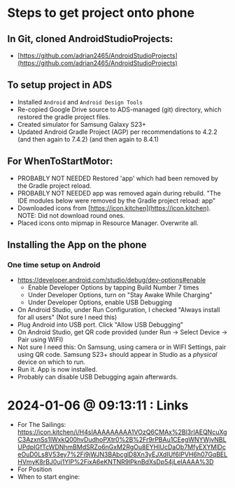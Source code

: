 # Steps to get project onto phone

## In Git, cloned AndroidStudioProjects: 
 - [https://github.com/adrian2465/AndroidStudioProjects](https://github.com/adrian2465/AndroidStudioProjects)

## To setup project in ADS
 - Installed `Android` and `Android Design Tools`
 - Re-copied Google Drive source to ADS-managed (git) directory, which restored the gradle project files.
 - Created simulator for Samsung Galaxy S23+
 - Updated Android Gradle Project (AGP) per recommendations to 4.2.2 (and then again to 7.4.2) (and then again to 8.4.1)

## For WhenToStartMotor:
 - PROBABLY NOT NEEDED Restored 'app' which had been removed by the Gradle project reload.
 - PROBABLY NOT NEEDED app was removed again during rebuild.  "The IDE modules below were removed by the Gradle project reload: app"
 - Downloaded icons from [https://icon.kitchen](https://icon.kitchen).  NOTE: Did not download round ones.
 - Placed icons onto mipmap in Resource Manager. Overwrite all.

## Installing the App on the phone
### One time setup on Android
 - https://developer.android.com/studio/debug/dev-options#enable 
   - Enable Developer Options by tapping Build Number 7 times
   - Under Developer Options, turn on "Stay Awake While Charging"
   - Under Developer Options, enable USB Debugging
 - On Android Studio, under Run Configuration, I checked "Always install for all users" (Not sure I need this)
 - Plug Android into USB port. Click "Allow USB Debugging" 
 - On Android Studio, get QR code provided (under Run -> Select Device -> Pair using WIFI)
 - Not sure I need this: On Samsung, using camera or in WIFI Settings, pair using QR code. Samsung S23+ should appear in Studio as a _physical_ device on which to run.
 - Run it. App is now installed.
 - Probably can disable USB Debugging again afterwards.


# 2024-01-06 @ 09:13:11 : Links
* For The Sailings: https://icon.kitchen/i/H4sIAAAAAAAAA1VOzQ6CMAx%2Bl3rlAEQNcuXgC3AzxnSs1IWxkQ00hvDudhoPXtr0%2B%2Fr9rPBAu1CEegWNYWjvNBLUPdpIGfTcWDNhmBMdSRZo6nGxM2RgOu8EYHIUcDaOb7MfyEXYMlDceOuD0Ls8V53ey7%2Fi9jWJN3BAbcglD8Xn3yEJXdIUf6IPVH6h07GqBELHVmyK8rBJ0uj1YlP%2FixA6eKNTNR9lPknBdXsDp54jLeIAAAA%3D
* For Position
* When to start engine: 
